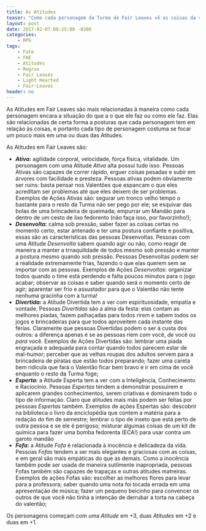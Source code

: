 ```yaml
---
title: As Atitudes
teaser: "Como cada personagem da Turma de Fair Leaves vê as coisas da vida!"
layout: post
date: 2017-02-07 08:25:00 -0200
categories: 
    - RPG
tags:
    - Fate
    - FAE
    - Atitudes
    - Regras
    - Fair Leaves
    - Light Hearted
    - Fair-Leaves
header: no
---
```


As Atitudes em Fair Leaves são mais relacionadas à maneira como cada personagem encara a situação do que a o que ele faz ou como ele faz. Elas são relacionadas de certa forma a posturas que cada personagem tem em relação às coisas, e portanto cada tipo de personagem costuma se focar um pouco mais em uma ou duas das Atitudes.

<!-- excerpt -->

As Atitudes em Fair Leaves são:

+ ___Ativa:___ agilidade corporal, velocidade, força física, vitalidade. Um personagem com uma Atitude _Ativa_ alta possui tudo isso. Pessoas Ativas são capazes de correr rápido, erguer coisas pesadas e subir em árvores com facilidade e presteza. Pessoas ativas podem obviamente ser ruins: basta pensar nos Valentões que espancam o que eles acreditam ser problemas até que eles deixem de ser problemas. Exemplos de Ações Ativas são: segurar um tronco velho tempo o bastante para o resto da Turma não ser pego por ele; se esquivar das bolas de uma brincadeira de queimada; empurrar um Mandão para dentro de um cesto de lixo fedorento (não faça isso, por favorzinho!);
+ ___Desenvolta:___ calma sob pressão, saber fazer as coisas certas no momento certo, estar antenado e ter uma postura confiante e positiva, essas são as características das pessoas Desenvoltas. Pessoas com uma Atitude _Desenvolta_ sabem quando agir ou não, como reagir de maneira a manter a trnaquilidade de todos mesmo sob pressão e manter a postura mesmo quando sob pressão. Pessoas Desenvoltas podem ser a realidade extremamente frias, fazendo o que elas querem sem se importar com as pessoas. Exemplos de Ações _Desenvoltas_: organizar todos quando o time está perdendo e falta poucos minutos para o jogo acabar; observar as coisas e saber quando será o momento certo de agir; aparentar ser frio e assustador para que o Valentão não tente nenhuma gracinha com a turma!
+ ___Divertida:___ a Atitude Divertida tem a ver com espirituosidade, empatia e vontade. Pessoas _Divertidas_ são a alma da festa: elas contam as melhores piadas, fazem palhaçadas para todos rirem e sabem todos os jogos e brincadeiras para que todos aproveitem cada instante das férias. Claramente que pessoas Divertidas podem o ser à custa dos outros: a diferença apenas é se as pessoas riem _com_ você, _de_ você ou _para_ você. Exemplos de Ações Divertidas são: lembrar uma piada engraçada e adequada para contar quando todos parecem estar de mal-humor; perceber que as velhas roupas dos adultos servem para a brincadeira de piratas que estão todos preparando; fazer uma careta bem ridícula que fará o Valentão ficar bem bravo e ir em cima de você enquanto o resto da Turma foge;
+ ___Esperta:___ a Atitude Esperta tem a ver com a Inteligência, Conhecimento e Raciocínio. Pessoas _Espertas_ tendem a demonstrar possuirem e aplicarem grandes conhecimentos, serem criativas e dominarem todo o tipo de informação. Claro que atitudes mais más podem ser feitas por pessoas _Espertas_ também. Exemplos de ações Espertas são: descobrir na biblioteca o livro da enciclopédia que contem a matéria para a redação do fim de semestre; lembrar o tipo de inseto que está perto de outra pessoa e se ele é perigoso; misturar algumas coisas de um kit de química para fazer uma bomba fedorenta (ECA!) para usar contra um garoto mandão
+ ___Fofa:___ a Atitude _Fofa_ é relacionada à inocência e delicadeza da vida. Pessoas _Fofas_ tendem a ser mais elegantes e graciosas com as coisas, e em geral são mais empáticas do que as demais. Como a inocência também pode ser usada de maneira sutilmente inapropriada, pessoas Fofas também são capazes de trapaças e outras atitudes matreiras. Exemplos de ações Fofas são: escolher as melhores flores para levar para a professora; saber quando uma nota foi tocada errada em uma apresentação de música; fazer um pequeno beicinho para convencer os outros de que você não tinha a intenção de derrubar a torta na cabeça do valentão;

Os personagens começam com uma _Atitude_ em +3, duas _Atitudes_ em +2 e duas em +1.

